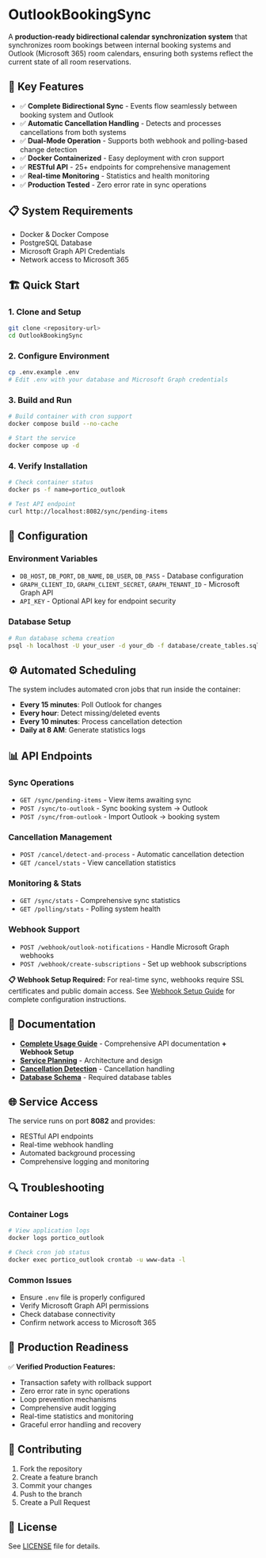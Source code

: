 # OutlookBookingSync

A **production-ready bidirectional calendar synchronization system** that synchronizes room bookings between internal booking systems and Outlook (Microsoft 365) room calendars, ensuring both systems reflect the current state of all room reservations.

## 🚀 Key Features

- ✅ **Complete Bidirectional Sync** - Events flow seamlessly between booking system and Outlook
- ✅ **Automatic Cancellation Handling** - Detects and processes cancellations from both systems
- ✅ **Dual-Mode Operation** - Supports both webhook and polling-based change detection
- ✅ **Docker Containerized** - Easy deployment with cron support
- ✅ **RESTful API** - 25+ endpoints for comprehensive management
- ✅ **Real-time Monitoring** - Statistics and health monitoring
- ✅ **Production Tested** - Zero error rate in sync operations

## 📋 System Requirements

- Docker & Docker Compose
- PostgreSQL Database
- Microsoft Graph API Credentials
- Network access to Microsoft 365

## 🏗️ Quick Start

### 1. Clone and Setup

```bash
git clone <repository-url>
cd OutlookBookingSync
```

### 2. Configure Environment

```bash
cp .env.example .env
# Edit .env with your database and Microsoft Graph credentials
```

### 3. Build and Run

```bash
# Build container with cron support
docker compose build --no-cache

# Start the service
docker compose up -d
```

### 4. Verify Installation

```bash
# Check container status
docker ps -f name=portico_outlook

# Test API endpoint
curl http://localhost:8082/sync/pending-items
```

## 🔧 Configuration

### Environment Variables

- `DB_HOST`, `DB_PORT`, `DB_NAME`, `DB_USER`, `DB_PASS` - Database configuration
- `GRAPH_CLIENT_ID`, `GRAPH_CLIENT_SECRET`, `GRAPH_TENANT_ID` - Microsoft Graph API
- `API_KEY` - Optional API key for endpoint security

### Database Setup

```bash
# Run database schema creation
psql -h localhost -U your_user -d your_db -f database/create_tables.sql
```

## ⚙️ Automated Scheduling

The system includes automated cron jobs that run inside the container:

- **Every 15 minutes**: Poll Outlook for changes
- **Every hour**: Detect missing/deleted events
- **Every 10 minutes**: Process cancellation detection
- **Daily at 8 AM**: Generate statistics logs

## 📊 API Endpoints

### Sync Operations

- `GET /sync/pending-items` - View items awaiting sync
- `POST /sync/to-outlook` - Sync booking system → Outlook
- `POST /sync/from-outlook` - Import Outlook → booking system

### Cancellation Management

- `POST /cancel/detect-and-process` - Automatic cancellation detection
- `GET /cancel/stats` - View cancellation statistics

### Monitoring & Stats

- `GET /sync/stats` - Comprehensive sync statistics
- `GET /polling/stats` - Polling system health

### Webhook Support

- `POST /webhook/outlook-notifications` - Handle Microsoft Graph webhooks
- `POST /webhook/create-subscriptions` - Set up webhook subscriptions

**📋 Webhook Setup Required:** For real-time sync, webhooks require SSL certificates and public domain access. See [Webhook Setup Guide](doc/sync_usage_guide.md#webhook-setup-real-time-sync) for complete configuration instructions.

## 📖 Documentation

- **[Complete Usage Guide](doc/sync_usage_guide.md)** - Comprehensive API documentation **+ Webhook Setup**
- **[Service Planning](doc/calendar_sync_service_plan.md)** - Architecture and design
- **[Cancellation Detection](doc/outlook_cancellation_detection.md)** - Cancellation handling
- **[Database Schema](doc/create_tables.sql)** - Required database tables

## 🌐 Service Access

The service runs on port **8082** and provides:

- RESTful API endpoints
- Real-time webhook handling
- Automated background processing
- Comprehensive logging and monitoring

## 🔍 Troubleshooting

### Container Logs

```bash
# View application logs
docker logs portico_outlook

# Check cron job status
docker exec portico_outlook crontab -u www-data -l
```

### Common Issues

- Ensure `.env` file is properly configured
- Verify Microsoft Graph API permissions
- Check database connectivity
- Confirm network access to Microsoft 365

## 📝 Production Readiness

✅ **Verified Production Features:**

- Transaction safety with rollback support
- Zero error rate in sync operations
- Loop prevention mechanisms
- Comprehensive audit logging
- Real-time statistics and monitoring
- Graceful error handling and recovery

## 🤝 Contributing

1. Fork the repository
2. Create a feature branch
3. Commit your changes
4. Push to the branch
5. Create a Pull Request

## 📄 License

See [LICENSE](LICENSE) file for details.
